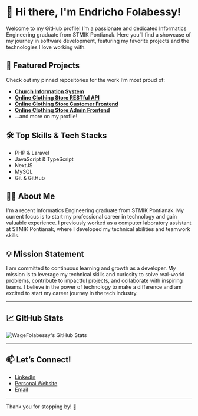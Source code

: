 # 👋 Hi there, I'm Endricho Folabessy!

Welcome to my GitHub profile! I’m a passionate and dedicated Informatics Engineering graduate from STMIK Pontianak. Here you’ll find a showcase of my journey in software development, featuring my favorite projects and the technologies I love working with.

## 🚀 Featured Projects

Check out my pinned repositories for the work I’m most proud of:
- **[Church Information System](https://github.com/WageFolabessy/gpib_siloam_pontianak)**
- **[Online Clothing Store RESTful API](https://github.com/WageFolabessy/toko-online-as-denim)**
- **[Online Clothing Store Customer Frontend](https://github.com/WageFolabessy/toko-online-as-denim-site-user)**
- **[Online Clothing Store Admin Frontend](https://github.com/WageFolabessy/toko-online-as-denim-admin-user)**
- ...and more on my profile!

## 🛠️ Top Skills & Tech Stacks

- PHP & Laravel
- JavaScript & TypeScript
- NextJS
- MySQL
- Git & GitHub

## 👨‍💻 About Me

I'm a recent Informatics Engineering graduate from STMIK Pontianak. My current focus is to start my professional career in technology and gain valuable experience. I previously worked as a computer laboratory assistant at STMIK Pontianak, where I developed my technical abilities and teamwork skills.

## 💡 Mission Statement

I am committed to continuous learning and growth as a developer. My mission is to leverage my technical skills and curiosity to solve real-world problems, contribute to impactful projects, and collaborate with inspiring teams. I believe in the power of technology to make a difference and am excited to start my career journey in the tech industry.

---

## 📈 GitHub Stats

![WageFolabessy's GitHub Stats](https://github-readme-stats.vercel.app/api?username=WageFolabessy&show_icons=true&hide_title=true&count_private=true&theme=github_dark)

---

## 📫 Let’s Connect!

- [LinkedIn](https://www.linkedin.com/in/endricho-folabessy/)
- [Personal Website](https://www.efolabessy.app/)
- [Email](richofolabessy@gmail.com)
---

Thank you for stopping by! 🚀
